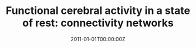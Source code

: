 ---
title: "Functional cerebral activity in a state of rest: connectivity networks"
authors:
- Erika Proal
- María Álvarez Segura
- María de la Iglesia Vaya
- Luis Martí Bonmatí
- Francisco X. Castellanos
date: "2011-01-01T00:00:00Z"
doi: ""
publishDate: "2011-01-01T00:00:00Z"
publication_types: ["2"]
publication: "In *Rev Neurol*"
tags:
- Otros
featured: false
links:
- name: Link
  url: https://www.neurologia.com/articulo/2010792/eng
---